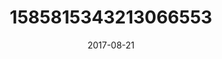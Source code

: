 ---
title: "1585815343213066553"
image: "2017-08-21 07.19.02 1585815343213066553_46248401"
date: "2017-08-21"
type: "photo"
---